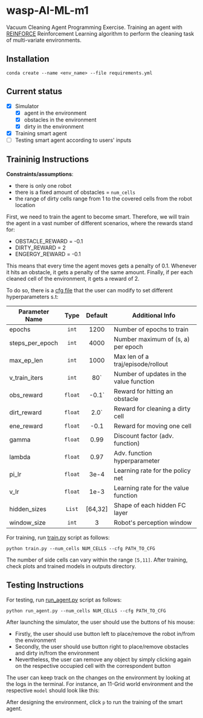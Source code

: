 # wasp-AI-ML-m1
Vacuum Cleaning Agent Programming Exercise. 
Training an agent with [REINFORCE](https://proceedings.neurips.cc/paper/1999/file/464d828b85b0bed98e80ade0a5c43b0f-Paper.pdf) Reinforcement Learning algorithm to perform the cleaning task of multi-variate environments. 
## Installation

```
conda create --name <env_name> --file requirements.yml
```

## Current status

* [x] Simulator
  * [x] agent in the environment
  * [x] obstacles in the environment
  * [x] dirty in the environment 
* [x] Training smart agent 
* [ ] Testing smart agent according to users' inputs

## Traininig Instructions

**Constraints/assumptions**:

* there is only one robot
* there is a fixed amount of obstacles =  `num_cells`
* the range of dirty cells range from 1 to the covered cells from the robot location

First, we need to train the agent to become smart. Therefore, we will train the agent in a vast number of different scenarios, where the rewards stand for:

* OBSTACLE_REWARD = -0.1
* DIRTY_REWARD = 2
* ENGERGY_REWARD = -0.1

This means that every time the agent moves gets a penalty of 0.1. Whenever it hits an obstacle, it gets a penalty of the same amount. Finally, 
if per each cleaned cell of the environment, it gets a reward of 2.  

To do so, there is a [cfg file](https://github.com/tmralmeida/wasp-AI-ML-m1/blob/main/cfg/vpg_training.yaml) that the user can modify 
to set different hyperparameters s.t:


| Parameter Name     |   Type   |    Default    | Additional Info                         |
| ------------------ | :------: | :-----------: | --------------------------------------- |
| epochs             |  `int`   |    1200     | Number of epochs to train                 |
| steps_per_epoch    |  `int`   |    4000     | Number maximum of (s, a) per epoch        |
| max_ep_len         |  `int`   |    1000     | Max len of a traj/episode/rollout         |
| v_train_iters      |  `int`   |     80`     | Number of updates in the value function   |
| obs_reward         | `float`  |     -0.1`   | Reward for hitting an obstacle            |
| dirt_reward        | `float`  |     2.0`    | Reward for cleaning a dirty cell          |
| ene_reward         | `float`  |     -0.1    | Reward for moving one cell                |
| gamma              | `float`  |    0.99     | Discount factor (adv. function)           |
| lambda             | `float`  |    0.97     | Adv. function hyperparameter              |
| pi_lr              | `float`  |    3e-4     | Learning rate for the policy net          |
| v_lr               | `float`  |    1e-3     | Learning rate for the value function      |
| hidden_sizes       | `List`   |   [64,32]   | Shape of each hidden FC layer             |
| window_size        | `int`    |    3        | Robot's perception window                 |


For training, run [train.py](https://github.com/tmralmeida/wasp-AI-ML-m1/blob/main/train.py) script as follows:

```
python train.py --num_cells NUM_CELLS --cfg PATH_TO_CFG
```

The number of side cells can vary within the range `[5,11]`.
After training, check plots and trained models in outputs directory.

## Testing Instructions

For testing, run [run_agent.py](https://github.com/tmralmeida/wasp-AI-ML-m1/blob/main/run_agent.py) script as follows:


```
python run_agent.py --num_cells NUM_CELLS --cfg PATH_TO_CFG
```
After launching the simulator, the user should use the buttons of his mouse:
* Firstly, the user should use button left to place/remove the robot in/from the environment
* Secondly, the user should use button right to place/remove obstacles and dirty in/from the environment
* Nevertheless, the user can remove any object by simply clicking again on the respective occupied cell with the correspondent button


The user can keep track on the changes on the environment by looking at the logs in the terminal. For instance, an 11-Grid world environment and the respective `model` should look like this: 


After designing the environment, click `p` to run the training of the smart agent.
